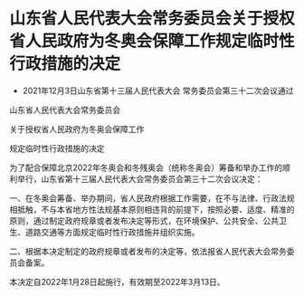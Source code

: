 # 山东省人民代表大会常务委员会关于授权省人民政府为冬奥会保障工作规定临时性行政措施的决定

- 2021年12月3日山东省第十三届人民代表大会
  常务委员会第三十二次会议通过

<!-- INFO END -->

山东省人民代表大会常务委员会

关于授权省人民政府为冬奥会保障工作

规定临时性行政措施的决定

为了配合保障北京2022年冬奥会和冬残奥会（统称冬奥会）筹备和举办工作的顺利举行，山东省第十三届人民代表大会常务委员会第三十二次会议决定：

一、在冬奥会筹备、举办期间，省人民政府根据工作需要，在不与法律、行政法规相抵触，不与本省地方性法规基本原则相违背的前提下，按照必要、适度、精准的原则，通过制定政府规章或者发布决定等形式，在环境保护、公共安全、公共卫生、道路交通等方面规定临时性行政措施并组织实施。

二、根据本决定制定的政府规章或者发布的决定等，依法报省人民代表大会常务委员会备案。

本决定自2022年1月28日起施行，有效期至2022年3月13日。
